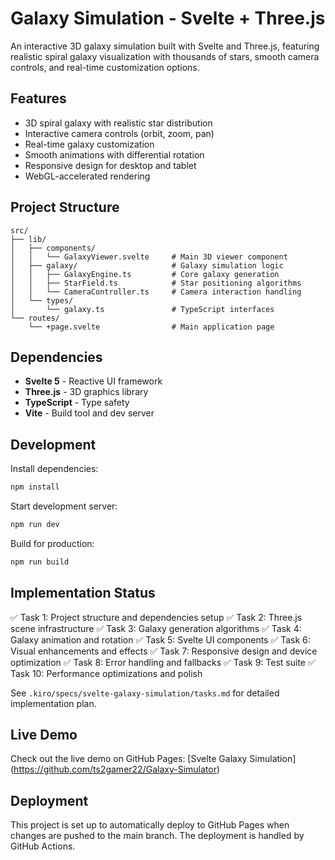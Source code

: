 # Galaxy Simulation - Svelte + Three.js

An interactive 3D galaxy simulation built with Svelte and Three.js, featuring realistic spiral galaxy visualization with thousands of stars, smooth camera controls, and real-time customization options.

## Features

- 3D spiral galaxy with realistic star distribution
- Interactive camera controls (orbit, zoom, pan)
- Real-time galaxy customization
- Smooth animations with differential rotation
- Responsive design for desktop and tablet
- WebGL-accelerated rendering

## Project Structure

```
src/
├── lib/
│   ├── components/
│   │   └── GalaxyViewer.svelte     # Main 3D viewer component
│   ├── galaxy/                     # Galaxy simulation logic
│   │   ├── GalaxyEngine.ts         # Core galaxy generation
│   │   ├── StarField.ts            # Star positioning algorithms
│   │   └── CameraController.ts     # Camera interaction handling
│   └── types/
│       └── galaxy.ts               # TypeScript interfaces
└── routes/
    └── +page.svelte                # Main application page
```

## Dependencies

- **Svelte 5** - Reactive UI framework
- **Three.js** - 3D graphics library
- **TypeScript** - Type safety
- **Vite** - Build tool and dev server

## Development

Install dependencies:
```bash
npm install
```

Start development server:
```bash
npm run dev
```

Build for production:
```bash
npm run build
```

## Implementation Status

✅ Task 1: Project structure and dependencies setup
✅ Task 2: Three.js scene infrastructure
✅ Task 3: Galaxy generation algorithms
✅ Task 4: Galaxy animation and rotation
✅ Task 5: Svelte UI components
✅ Task 6: Visual enhancements and effects
✅ Task 7: Responsive design and device optimization
✅ Task 8: Error handling and fallbacks
✅ Task 9: Test suite
✅ Task 10: Performance optimizations and polish

See `.kiro/specs/svelte-galaxy-simulation/tasks.md` for detailed implementation plan.

## Live Demo

Check out the live demo on GitHub Pages: [Svelte Galaxy Simulation] (https://github.com/ts2gamer22/Galaxy-Simulator)

## Deployment

This project is set up to automatically deploy to GitHub Pages when changes are pushed to the main branch. The deployment is handled by GitHub Actions.